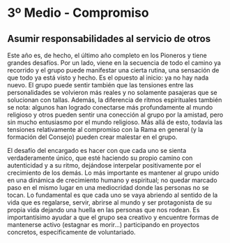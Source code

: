 # 3º Medio - Compromiso

## Asumir responsabilidades al servicio de otros

Este año es, de hecho, el último año completo en los Pioneros y tiene grandes desafíos. Por un lado, viene en la secuencia de todo el camino ya recorrido y el grupo puede manifestar una cierta rutina, una sensación de que todo ya está visto y hecho. Es el opuesto al inicio: ya no hay nada nuevo. El grupo puede sentir también que las tensiones entre las personalidades se volvieron más reales y no solamente pasajeras que se solucionan con tallas. Además, la diferencia de ritmos espirituales también se nota: algunos han logrado conectarse más profundamente al mundo religioso y otros pueden sentir una conección al grupo por la amistad, pero sin mucho entusiasmo por el mundo religioso. Más allá de esto, todavía las tensiones relativamente al compromiso con la Rama en general \(y la formación del Consejo\) pueden crear malestar en el grupo.

El desafío del encargado es hacer con que cada uno se sienta verdaderamente único, que esté haciendo su propio camino con autenticidad y a su ritmo, dejándose interpelar positivamente por el crecimiento de los demás. Lo más importante es mantener al grupo unido en una dinámica de crecimiento humano y espiritual; no quedar marcado paso en el mismo lugar en una mediocridad donde las personas no se tocan. Lo fundamental es que cada uno se vaya abriendo al sentido de la vida que es regalarse, servir, abrirse al mundo y ser protagonista de su propia vida dejando una huella en las personas que nos rodean. Es importantísimo ayudar a que el grupo sea creativo y encuentre formas de mantenerse activo \(estagnar es morir...\) participando en proyectos concretos, especificamente de voluntariado.

